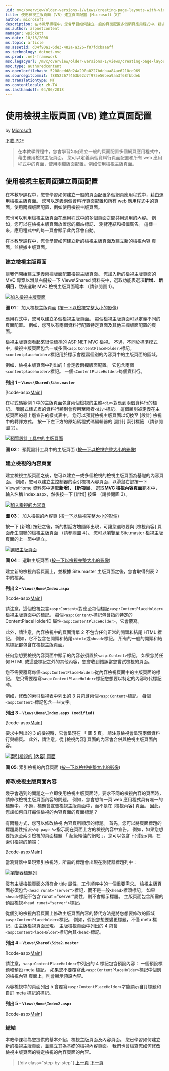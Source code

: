 ```yaml
---
uid: mvc/overview/older-versions-1/views/creating-page-layouts-with-view-master-pages-vb
title: 使用檢視主版頁面 (VB) 建立頁面配置 |Microsoft 文件
author: microsoft
description: 在本教學課程中，您會學習如何建立一般的頁面配置多個網頁應用程式中，藉由運用檢視主版頁面。 您可以使用...
ms.author: aspnetcontent
manager: wpickett
ms.date: 10/16/2008
ms.topic: article
ms.assetid: d34f90a1-6de3-482a-a326-f87fdcbaaaff
ms.technology: dotnet-mvc
ms.prod: .net-framework
msc.legacyurl: /mvc/overview/older-versions-1/views/creating-page-layouts-with-view-master-pages-vb
msc.type: authoredcontent
ms.openlocfilehash: 5208cedd8d24a290a0227bdcbaa84ae6210cd969
ms.sourcegitcommit: f8852267f463b62d7f975e56bea9aa3f68fbbdeb
ms.translationtype: MT
ms.contentlocale: zh-TW
ms.lasthandoff: 04/06/2018
---
```

<a name="creating-page-layouts-with-view-master-pages-vb"></a>使用檢視主版頁面 (VB) 建立頁面配置
====================
by [Microsoft](https://github.com/microsoft)

[下載 PDF](http://download.microsoft.com/download/e/f/3/ef3f2ff6-7424-48f7-bdaa-180ef64c3490/ASPNET_MVC_Tutorial_12_VB.pdf)

> 在本教學課程中，您會學習如何建立一般的頁面配置多個網頁應用程式中，藉由運用檢視主版頁面。 您可以定義兩個資料行頁面配置和所有 web 應用程式中的頁面，使用兩欄版面配置，例如使用檢視主版頁面。


## <a name="creating-page-layouts-with-view-master-pages"></a>使用檢視主版頁面建立頁面配置

在本教學課程中，您會學習如何建立一般的頁面配置多個網頁應用程式中，藉由運用檢視主版頁面。 您可以定義兩個資料行頁面配置和所有 web 應用程式中的頁面，使用兩欄版面配置，例如使用檢視主版頁面。

您也可以利用檢視主版頁面在應用程式中的多個頁面之間共用通用的內容。 例如，您可以在檢視主版頁面放置您的網站標誌、 瀏覽連結和橫幅廣告。 這樣一來，應用程式中的每一頁會顯示此內容會自動。

在本教學課程中，您會學習如何建立新的檢視主版頁面及建立新的檢視內容 頁面，並根據主版頁面。

### <a name="creating-a-view-master-page"></a>建立檢視主版頁面

讓我們開始建立定義兩欄版面配置檢視主版頁面。 您加入新的檢視主版頁面的 MVC 專案以滑鼠右鍵按一下 Views\Shared 資料夾中，選取功能表選項**新增、 新項目**，然後選取 MVC 檢視主版頁面範本 （請參閱圖 1）。


[![加入檢視主版頁面](creating-page-layouts-with-view-master-pages-vb/_static/image2.png)](creating-page-layouts-with-view-master-pages-vb/_static/image1.png)

**圖 01**： 加入檢視主版頁面 ([按一下以檢視完整大小的影像](creating-page-layouts-with-view-master-pages-vb/_static/image3.png))


應用程式中，您可以建立多個檢視主版頁面。 每個檢視主版頁面可以定義不同的頁面配置。 例如，您可以有兩個資料行配置特定頁面及其他三欄版面配置的頁面。

檢視主版頁面看起來很像標準的 ASP.NET MVC 檢視。 不過，不同於標準模式中，檢視主版頁面包含一或多個`<asp:ContentPlaceHolder>`標記。 `<contentplaceholder>`標記用於標示會覆寫個別的內容頁中的主版頁面的區域。

例如，檢視主版頁面中列出的 1 會定義兩欄版面配置。 它包含兩個`<contentplaceholder>`標記。 一個`<ContentPlaceHolder>`每個資料行。

**列出 1 – `Views\Shared\Site.master`**

[!code-aspx[Main](creating-page-layouts-with-view-master-pages-vb/samples/sample1.aspx)]

在程式碼範例 1 中的主版頁面包含兩個檢視的主體`<div>`對應到兩個資料行的標記。 階層式樣式表的資料行類別會套用至兩者`<div>`標記。 這個類別被定義在主版頁面的最上層宣告的樣式表中。 您可以預覽檢視主版頁面以切換至 [設計] 檢視中的轉譯方式。 按一下左下方的原始碼程式碼編輯器的 [設計] 索引標籤 （請參閱圖 2）。


[![預覽設計工具中的主版頁面](creating-page-layouts-with-view-master-pages-vb/_static/image5.png)](creating-page-layouts-with-view-master-pages-vb/_static/image4.png)

**圖 02**： 預覽設計工具中的主版頁面 ([按一下以檢視完整大小的影像](creating-page-layouts-with-view-master-pages-vb/_static/image6.png))


### <a name="creating-a-view-content-page"></a>建立檢視的內容頁面

建立檢視主版頁面之後，您可以建立一或多個檢視的檢視主版頁面為基礎的內容頁面。 例如，您可以建立主控制器的索引檢視內容頁面，以滑鼠右鍵按一下 Views\Home 資料夾中選取**新增]、 [新項目**、 選取**MVC 檢視內容頁面**範本中，輸入名稱 Index.aspx，然後按一下 [新增] 按鈕 （請參閱圖 3）。


[![加入檢視的內容頁](creating-page-layouts-with-view-master-pages-vb/_static/image8.png)](creating-page-layouts-with-view-master-pages-vb/_static/image7.png)

**圖 03**： 加入檢視的內容頁 ([按一下以檢視完整大小的影像](creating-page-layouts-with-view-master-pages-vb/_static/image9.png))


按一下 [新增] 按鈕之後，新的對話方塊隨即出現，可讓您選取要與 [檢視內容] 頁面產生關聯的檢視主版頁面 （請參閱圖 4）。 您可以瀏覽至 Site.master 檢視主版頁面的上一節中建立。


[![選取主版頁面](creating-page-layouts-with-view-master-pages-vb/_static/image11.png)](creating-page-layouts-with-view-master-pages-vb/_static/image10.png)

**圖 04**： 選取主版頁面 ([按一下以檢視完整大小的影像](creating-page-layouts-with-view-master-pages-vb/_static/image12.png))


建立新的檢視內容頁面上，並根據 Site.master 主版頁面之後，您會取得列表 2 中的檔案。

**列出 2 – `Views\Home\Index.aspx`**

[!code-aspx[Main](creating-page-layouts-with-view-master-pages-vb/samples/sample2.aspx)]

請注意，這個檢視包含`<asp:Content>`對應至每個標記`<asp:ContentPlaceHolder>`檢視主版頁面中的標記。 每個`<asp:Content>`標記包含指向特定的 ContentPlaceHolderID 屬性`<asp:ContentPlaceHolder>`，它會覆寫。

此外，請注意，內容檢視中的頁面清單 2 不包含任何正常的開頭和結尾 HTML 標記。 例如，它不包含在開頭和結尾`<html>`或`<head>`標記。 所有的一般的開頭和結尾標記都包含在檢視主版頁面。

任何您想要檢視內容頁面中顯示的內容必須置於`<asp:Content>`標記。 如果您將任何 HTML 或這些標記之外的其他內容，您會收到錯誤當您嘗試檢視的頁面。

您不需要覆寫每個`<asp:ContentPlaceHolder>`從內容檢視頁面中的主版頁面的標記。 您只需要覆寫`<asp:ContentPlaceHolder>`標記您想要以特定的內容取代標記時。

例如，修改的索引檢視表中列出的 3 只包含兩個`<asp:Content>`標記。 每個`<asp:Content>`標記包含一些文字。

**列出 3 – `Views\Home\Index.aspx (modified)`**

[!code-aspx[Main](creating-page-layouts-with-view-master-pages-vb/samples/sample3.aspx)]

要求中列出的 3 的檢視時，它會呈現在 「 圖 5 頁。 請注意檢視會呈現兩個資料行與網頁。 此外，請注意，從 [檢視內容] 頁面的內容會合併與檢視主版頁面內容。


[![索引檢視的 [內容] 頁面](creating-page-layouts-with-view-master-pages-vb/_static/image14.png)](creating-page-layouts-with-view-master-pages-vb/_static/image13.png)

**圖 05**: 索引檢視的內容頁面 ([按一下以檢視完整大小的影像](creating-page-layouts-with-view-master-pages-vb/_static/image15.png))


### <a name="modifying-view-master-page-content"></a>修改檢視主版頁面內容

幾乎會遇到的問題之一立即使用檢視主版頁面時，要求不同的檢視內容的頁面時，請修改檢視主版頁面內容的問題。 例如，您會想每一頁 web 應用程式具有唯一的標題中。 不過，標題會宣告檢視主版頁面中，而不是在 [檢視內容] 頁面。 因此，您該如何自訂每個檢視的內容頁面的頁面標題？

有兩種方式，您可以修改檢視 內容頁所顯示的標題。 首先，您可以將頁面標題的標題屬性指派`<%@ page %>`指示詞在頁面上方的檢視內容中宣告。 例如，如果您想要指派至索引檢視的頁面標題 「 超級絕佳的網站 」，您可以包含下列指示詞，在索引檢視的頂端：

[!code-aspx[Main](creating-page-layouts-with-view-master-pages-vb/samples/sample4.aspx)]

當瀏覽器中呈現索引檢視時，所需的標題會出現在瀏覽器標題列中：


[![瀏覽器標題列](creating-page-layouts-with-view-master-pages-vb/_static/image17.png)](creating-page-layouts-with-view-master-pages-vb/_static/image16.png)


沒有主版檢視頁面必須符合 title 屬性，工作順序中的一個重要需求。 檢視主版頁面必須包含`<head runat="server">`標記，而不是一般`<head>`標頭標記。 如果`<head>`標記不包含 runat ="server"屬性，則不會顯示標題。 主版頁面包含所需的預設檢視`<head runat="server">`標記。

從個別的檢視內容頁面上修改主版頁面內容的替代方法是將您想要修改的區域`<asp:ContentPlaceHolder>`標記。 例如，假設您想要變更標題，不僅 meta 標記，由主版檢視頁面呈現。 主版檢視頁面中列出的 4 包含`<asp:ContentPlaceHolder>`標記內其`<head>`標記。

**列出 4 – `Views\Shared\Site2.master`**

[!code-aspx[Main](creating-page-layouts-with-view-master-pages-vb/samples/sample5.aspx)]

請注意，`<asp:ContentPlaceHolder>`中列出的 4 標記包含預設內容： 一個預設標題和預設 meta 標記。 如果您不要覆寫此`<asp:ContentPlaceHolder>`標記中個別的檢視內容 頁面上，則會顯示預設內容。

內容檢視中的頁面列出 5 會覆寫`<asp:ContentPlaceHolder>`才能顯示自訂標題和自訂 meta 標記的標記。

**列出 5 – `Views\Home\Index2.aspx`**

[!code-aspx[Main](creating-page-layouts-with-view-master-pages-vb/samples/sample6.aspx)]

### <a name="summary"></a>總結

本教學課程為您提供的基本介紹，檢視主版頁面及內容頁面。 您已學習如何建立新的檢視主版頁面，並建立其為基礎的檢視內容頁面。 我們也會檢查您如何修改檢視主版頁面的特定檢視的內容頁面的內容。

> [!div class="step-by-step"]
> [上一頁](using-the-tagbuilder-class-to-build-html-helpers-vb.md)
> [下一頁](passing-data-to-view-master-pages-vb.md)
